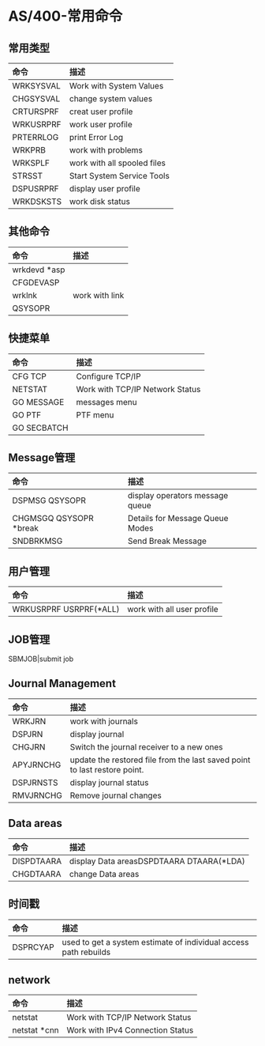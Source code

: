 # AS/400-常用命令
## 常用类型
命令|描述
:---|:---
WRKSYSVAL|Work with System Values
CHGSYSVAL|change system values
CRTURSPRF|creat user profile
WRKUSRPRF|work user profile
PRTERRLOG|print Error Log
WRKPRB|work with problems
WRKSPLF|work with all spooled files
STRSST|Start System Service Tools
DSPUSRPRF|display user profile
WRKDSKSTS|work disk status

## 其他命令
命令|描述
:---|:---
wrkdevd *asp|
CFGDEVASP|
wrklnk| work with link
QSYSOPR |

## 快捷菜单
命令|描述
:---|:---
CFG TCP|Configure TCP/IP
NETSTAT|Work with TCP/IP Network Status
GO MESSAGE|messages menu
GO PTF|PTF menu
GO SECBATCH |

## Message管理
命令|描述
:---|:---
DSPMSG QSYSOPR|display operators message queue
CHGMSGQ QSYSOPR *break|Details for Message Queue Modes
SNDBRKMSG|Send Break Message

## 用户管理
命令|描述
:---|:---
WRKUSRPRF USRPRF(*ALL)|work with all user profile

## JOB管理
SBMJOB|submit job 

## Journal Management
命令|描述
:---|:---
WRKJRN|work with journals
DSPJRN|display journal
CHGJRN|Switch the journal receiver to a new ones
APYJRNCHG|update the restored file from the last saved point to last restore point.
DSPJRNSTS|display journal status
RMVJRNCHG|Remove journal changes

## Data areas
命令|描述
:---|:---
DISPDTAARA|display Data areasDSPDTAARA DTAARA(*LDA) 
CHGDTAARA|change Data areas

## 时间戳
命令|描述
:---|:---
DSPRCYAP |used to get a system estimate of individual access path rebuilds


## network
命令|描述
:---|:---
netstat|Work with TCP/IP Network Status
netstat *cnn|Work with IPv4 Connection Status